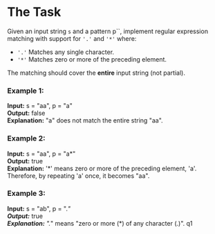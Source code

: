 # The Task

Given an input string `s` and a pattern p``, implement regular expression matching with support for `'.'` and `'*'` where:

* `'.'` Matches any single character.
* `'*'` Matches zero or more of the preceding element.

The matching should cover the **entire** input string (not partial).

### Example 1:

**Input:** s = "aa", p = "a"   
**Output:** false  
**Explanation:** "a" does not match the entire string "aa".

### Example 2:

**Input:** s = "aa", p = "a*"   
**Output:** true   
**Explanation:** '*' means zero or more of the preceding element, 'a'. Therefore, by repeating 'a' once, it becomes "aa".

### Example 3:

**Input:** s = "ab", p = ".*"   
**Output:*** true   
***Explanation:** ".*" means "zero or more (*) of any character (.)".
q1 
